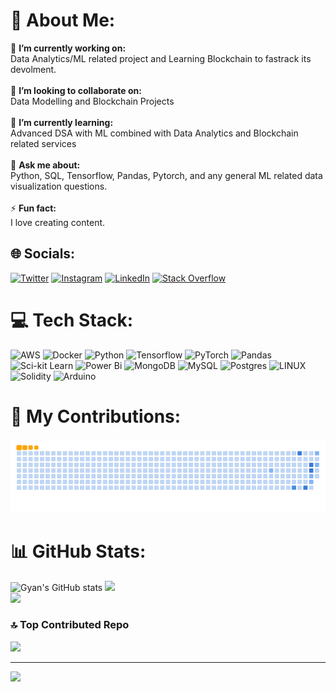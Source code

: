 # 💫 About Me:
🔭 **I’m currently working on:**  <br>Data Analytics/ML related project and Learning Blockchain to fastrack its devolment.<br><br>👯 **I’m looking to collaborate on:**  <br>Data Modelling and Blockchain Projects<br><br>🌱 **I’m currently learning:**  <br>Advanced DSA with ML combined with Data Analytics and Blockchain related services <br><br>💬 **Ask me about:**  <br>Python, SQL, Tensorflow, Pandas, Pytorch, and any general ML related data visualization questions.<br><br>⚡ **Fun fact:**  <br>I love creating content.


## 🌐 Socials:
[![Twitter](https://img.shields.io/badge/Twitter-%231DA1F2.svg?logo=Twitter&logoColor=white)](https://twitter.com/Gyan3168) [![Instagram](https://img.shields.io/badge/Instagram-%23E4405F.svg?logo=Instagram&logoColor=white)](https://instagram.com/partime_artisan) [![LinkedIn](https://img.shields.io/badge/LinkedIn-%230077B5.svg?logo=linkedin&logoColor=white)](https://linkedin.com/in/gyan-prakash-patra-037671141) [![Stack Overflow](https://img.shields.io/badge/-Stackoverflow-FE7A16?logo=stack-overflow&logoColor=white)](https://stackoverflow.com/users/13952209) 

# 💻 Tech Stack:
![AWS](https://img.shields.io/badge/AWS-%23FF9900.svg?style=for-the-badge&logo=amazon-aws&logoColor=white) ![Docker](https://img.shields.io/badge/docker-%230db7ed.svg?style=for-the-badge&logo=docker&logoColor=white) ![Python](https://img.shields.io/badge/python-3670A0?style=for-the-badge&logo=python&logoColor=ffdd54) ![Tensorflow](https://img.shields.io/badge/TensorFlow-FF6F00?style=for-the-badge&logo=tensorflow&logoColor=white) ![PyTorch](https://img.shields.io/badge/PyTorch-EE4C2C?style=for-the-badge&logo=pytorch&logoColor=white) ![Pandas](https://img.shields.io/badge/Pandas-2C2D72?style=for-the-badge&logo=pandas&logoColor=white) ![Sci-kit Learn](https://img.shields.io/badge/scikit_learn-F7931E?style=for-the-badge&logo=scikit-learn&logoColor=white) ![Power Bi](https://img.shields.io/badge/power_bi-F2C811?style=for-the-badge&logo=powerbi&logoColor=black) ![MongoDB](https://img.shields.io/badge/MongoDB-%234ea94b.svg?style=for-the-badge&logo=mongodb&logoColor=white) ![MySQL](https://img.shields.io/badge/mysql-%2300f.svg?style=for-the-badge&logo=mysql&logoColor=white) ![Postgres](https://img.shields.io/badge/postgres-%23316192.svg?style=for-the-badge&logo=postgresql&logoColor=white) ![LINUX](https://img.shields.io/badge/Linux-FCC624?style=for-the-badge&logo=linux&logoColor=black) ![Solidity](https://img.shields.io/badge/Solidity-%23363636.svg?style=for-the-badge&logo=solidity&logoColor=white) ![Arduino](https://img.shields.io/badge/Arduino-00979D?style=for-the-badge&logo=Arduino&logoColor=white)

 # 🐍 My Contributions:
 ![snake gif](https://github.com/Gyan3168/Gyan3168/blob/output/github-contribution-grid-snake.gif)

# 📊 GitHub Stats:
![Gyan's GitHub stats](https://github-readme-stats.vercel.app/api?username=Gyan3168&show_icons=true&theme=dark&border_radius=10)
![](https://github-readme-streak-stats.herokuapp.com/?user=Gyan3168&theme=dark&hide_border=false&border_radius=10)<br/>
![](https://github-readme-stats.vercel.app/api/top-langs/?username=Gyan3168&theme=dark&hide_border=false&include_all_commits=false&count_private=false&layout=compact&border_radius=10)

### 🔝 Top Contributed Repo
![](https://github-contributor-stats.vercel.app/api?username=Gyan3168&limit=5&theme=tokyonight&combine_all_yearly_contributions=true&border_radius=10)

---
[![](https://visitcount.itsvg.in/api?id=Gyan3168&icon=0&color=0)](https://visitcount.itsvg.in)

<!-- Proudly created with GPRM ( https://gprm.itsvg.in ) -->
